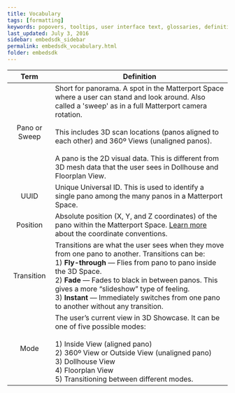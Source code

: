 ```yaml
---
title: Vocabulary
tags: [formatting]
keywords: popovers, tooltips, user interface text, glossaries, definitions
last_updated: July 3, 2016
sidebar: embedsdk_sidebar
permalink: embedsdk_vocabulary.html
folder: embedsdk
---
```


 Term | Definition
:----:| ----------
Pano or Sweep | Short for panorama. A spot in the Matterport Space where a user can stand and look around. Also called a 'sweep' as in a full Matterport camera rotation.<br/><br/>This includes 3D scan locations (panos aligned to each other) and 360º Views (unaligned panos).<br/><br/>A pano is the 2D visual data. This is different from 3D mesh data that the user sees in Dollhouse and Floorplan View.
UUID | Unique Universal ID. This is used to identify a single pano among the many panos in a Matterport Space.
Position | Absolute position (X, Y, and Z coordinates) of the pano within the Matterport Space. [Learn more](concepts.md) about the coordinate conventions.
Transition | Transitions are what the user sees when they move from one pano to another. Transitions can be: <br/>1) **Fly-through** — Flies from pano to pano inside the 3D Space. <br/>2) **Fade** — Fades to black in between panos. This gives a more “slideshow” type of feeling. <br/>3) **Instant** — Immediately switches from one pano to another without any transition.
Mode | The user’s current view in 3D Showcase. It can be one of five possible modes:<br/><br/>1) Inside View (aligned pano)<br/> 2) 360º View or Outside View (unaligned pano)<br/> 3) Dollhouse View<br/> 4) Floorplan View<br/> 5) Transitioning between different modes.
